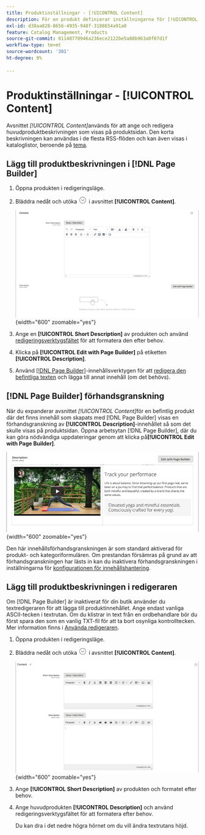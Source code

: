 ```yaml
---
title: Produktinställningar - [!UICONTROL Content]
description: För en produkt definierar inställningarna för [!UICONTROL Content] huvudproduktbeskrivningen som visas på produktsidan.
exl-id: d38aa828-8656-4935-948f-3188654a91a0
feature: Catalog Management, Products
source-git-commit: 01148770946a236ece2122be5a88b963a0f07d1f
workflow-type: tm+mt
source-wordcount: '301'
ht-degree: 0%

---
```


# Produktinställningar - [!UICONTROL Content]

Avsnittet _[!UICONTROL Content]_&#x200B;används för att ange och redigera huvudproduktbeskrivningen som visas på produktsidan. Den korta beskrivningen kan användas i de flesta RSS-flöden och kan även visas i kataloglistor, beroende på [tema](../content-design/themes.md).

## Lägg till produktbeskrivningen i [!DNL Page Builder]

1. Öppna produkten i redigeringsläge.

1. Bläddra nedåt och utöka ![Expansionsväljaren](../assets/icon-display-expand.png) i avsnittet **[!UICONTROL Content]**.

   ![Produktinnehåll](./assets/product-content.png){width="600" zoomable="yes"}

1. Ange en **[!UICONTROL Short Description]** av produkten och använd [redigeringsverktygsfältet](../content-design/editor.md) för att formatera den efter behov.

1. Klicka på **[!UICONTROL Edit with Page Builder]** på etiketten **[!UICONTROL Description]**.

1. Använd [[!DNL Page Builder]](../page-builder/introduction.md)-innehållsverktygen för att [redigera den befintliga texten](../page-builder/text.md) och lägga till annat innehåll (om det behövs).

## [!DNL Page Builder] förhandsgranskning

När du expanderar avsnittet _[!UICONTROL Content]_&#x200B;för en befintlig produkt där det finns innehåll som skapats med [!DNL Page Builder] visas en förhandsgranskning av **[!UICONTROL Description]**-innehållet så som det skulle visas på produktsidan. Öppna arbetsytan [!DNL Page Builder], där du kan göra nödvändiga uppdateringar genom att klicka på&#x200B;**[!UICONTROL Edit with Page Builder]**.

![Förhandsgranskning av beskrivning](../page-builder/assets/pb-product-category-content-preview.png){width="600" zoomable="yes"}

Den här innehållsförhandsgranskningen är som standard aktiverad för produkt- och kategoriformulären. Om prestandan försämras på grund av att förhandsgranskningen har lästs in kan du inaktivera förhandsgranskningen i inställningarna för [konfigurationen för innehållshantering](../configuration-reference/general/content-management.md#advanced-content-tools).

## Lägg till produktbeskrivningen i redigeraren

Om [!DNL Page Builder] är inaktiverat för din butik använder du textredigeraren för att lägga till produktinnehållet. Ange endast vanliga ASCII-tecken i textrutan. Om du klistrar in text från en ordbehandlare bör du först spara den som en vanlig TXT-fil för att ta bort osynliga kontrolltecken. Mer information finns i [Använda redigeraren](../content-design/editor.md).

1. Öppna produkten i redigeringsläge.

1. Bläddra nedåt och utöka ![Expansionsväljaren](../assets/icon-display-expand.png) i avsnittet **[!UICONTROL Content]**.

   ![Enkelt produktinnehåll](./assets/product-simple-content.png){width="600" zoomable="yes"}

1. Ange **[!UICONTROL Short Description]** av produkten och formatet efter behov.

1. Ange huvudprodukten **[!UICONTROL Description]** och använd redigeringsverktygsfältet för att formatera efter behov.

   Du kan dra i det nedre högra hörnet om du vill ändra textrutans höjd.
